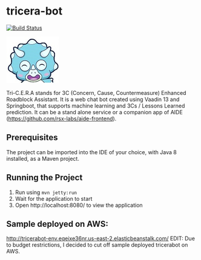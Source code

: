 
# tricera-bot
[![Build Status](https://dev.azure.com/johnpaulomataac/johnpaulomataac/_apis/build/status/cyberpau.tricera-bot?branchName=master)](https://dev.azure.com/johnpaulomataac/johnpaulomataac/_build/latest?definitionId=1&branchName=master)

![alt text](https://github.com/cyberpau/tricera-bot/blob/master/src/main/webapp/frontend/images/tricera-bot.jpg)

Tri-C.E.R.A stands for 3C (Concern, Cause, Countermeasure) Enhanced Roadblock Assistant. It is a web chat bot created using Vaadin 13 and Springboot, that supports machine learning and 3Cs / Lessons Learned prediction. It can be a stand alone service or a companion app of AIDE (https://github.com/rsx-labs/aide-frontend).


## Prerequisites

The project can be imported into the IDE of your choice, with Java 8 installed, as a Maven project.

## Running the Project

1. Run using `mvn jetty:run`
2. Wait for the application to start
3. Open http://localhost:8080/ to view the application

## Sample deployed on AWS:
http://tricerabot-env.eqeixe36nr.us-east-2.elasticbeanstalk.com/
EDIT: Due to budget restrictions, I decided to cut off sample deployed tricerabot on AWS.
